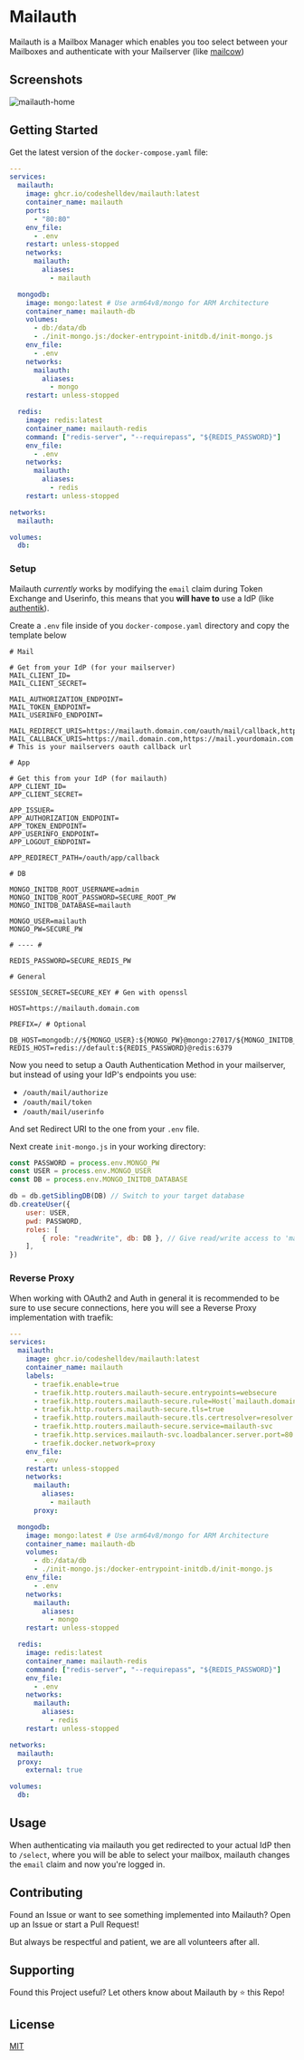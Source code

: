 # Mailauth

Mailauth is a Mailbox Manager which enables you too select between your Mailboxes and authenticate with your Mailserver (like [mailcow](https://github.com/mailcow/mailcow-dockerized))

## Screenshots

![mailauth-home](https://github.com/user-attachments/assets/934fb3a3-3160-4fcb-a30e-10b62a804411)

## Getting Started

Get the latest version of the `docker-compose.yaml` file:

```yaml
---
services:
  mailauth:
    image: ghcr.io/codeshelldev/mailauth:latest
    container_name: mailauth
    ports:
      - "80:80"
    env_file:
      - .env
    restart: unless-stopped
    networks:
      mailauth:
        aliases:
          - mailauth

  mongodb:
    image: mongo:latest # Use arm64v8/mongo for ARM Architecture
    container_name: mailauth-db
    volumes:
      - db:/data/db
      - ./init-mongo.js:/docker-entrypoint-initdb.d/init-mongo.js
    env_file:
      - .env
    networks:
      mailauth:
        aliases:
          - mongo
    restart: unless-stopped

  redis:
    image: redis:latest
    container_name: mailauth-redis
    command: ["redis-server", "--requirepass", "${REDIS_PASSWORD}"]
    env_file:
      - .env
    networks:
      mailauth:
        aliases:
          - redis
    restart: unless-stopped

networks:
  mailauth:

volumes:
  db:
```

### Setup

Mailauth _currently_ works by modifying the `email` claim during Token Exchange and Userinfo,
this means that you **will have to** use a IdP (like [authentik](https://goauthentik.io)).

Create a `.env` file inside of you `docker-compose.yaml` directory and copy the template below

```dotenv
# Mail

# Get from your IdP (for your mailserver)
MAIL_CLIENT_ID=
MAIL_CLIENT_SECRET=

MAIL_AUTHORIZATION_ENDPOINT=
MAIL_TOKEN_ENDPOINT=
MAIL_USERINFO_ENDPOINT=

MAIL_REDIRECT_URIS=https://mailauth.domain.com/oauth/mail/callback,https://mailauth.yourdomain.com/oauth/mail/callback
MAIL_CALLBACK_URIS=https://mail.domain.com,https://mail.yourdomain.com # This is your mailservers oauth callback url

# App

# Get this from your IdP (for mailauth)
APP_CLIENT_ID= 
APP_CLIENT_SECRET=

APP_ISSUER=
APP_AUTHORIZATION_ENDPOINT=
APP_TOKEN_ENDPOINT=
APP_USERINFO_ENDPOINT=
APP_LOGOUT_ENDPOINT=

APP_REDIRECT_PATH=/oauth/app/callback

# DB

MONGO_INITDB_ROOT_USERNAME=admin
MONGO_INITDB_ROOT_PASSWORD=SECURE_ROOT_PW
MONGO_INITDB_DATABASE=mailauth

MONGO_USER=mailauth
MONGO_PW=SECURE_PW

# ---- #

REDIS_PASSWORD=SECURE_REDIS_PW

# General

SESSION_SECRET=SECURE_KEY # Gen with openssl

HOST=https://mailauth.domain.com

PREFIX=/ # Optional

DB_HOST=mongodb://${MONGO_USER}:${MONGO_PW}@mongo:27017/${MONGO_INITDB_DATABASE}
REDIS_HOST=redis://default:${REDIS_PASSWORD}@redis:6379
```

Now you need to setup a Oauth Authentication Method in your mailserver,
but instead of using your IdP's endpoints you use:

* `/oauth/mail/authorize`
* `/oauth/mail/token`
* `/oauth/mail/userinfo`

And set Redirect URI to the one from your `.env` file.

Next create `init-mongo.js` in your working directory:

```js
const PASSWORD = process.env.MONGO_PW
const USER = process.env.MONGO_USER
const DB = process.env.MONGO_INITDB_DATABASE

db = db.getSiblingDB(DB) // Switch to your target database
db.createUser({
	user: USER,
	pwd: PASSWORD,
	roles: [
		{ role: "readWrite", db: DB }, // Give read/write access to 'mailauth'
	],
})
```

### Reverse Proxy

When working with OAuth2 and Auth in general it is recommended to be sure to use secure connections,
here you will see a Reverse Proxy implementation with traefik:

```yaml
---
services:
  mailauth:
    image: ghcr.io/codeshelldev/mailauth:latest
    container_name: mailauth
    labels:
      - traefik.enable=true
      - traefik.http.routers.mailauth-secure.entrypoints=websecure
      - traefik.http.routers.mailauth-secure.rule=Host(`mailauth.domain.com`)
      - traefik.http.routers.mailauth-secure.tls=true
      - traefik.http.routers.mailauth-secure.tls.certresolver=resolver
      - traefik.http.routers.mailauth-secure.service=mailauth-svc
      - traefik.http.services.mailauth-svc.loadbalancer.server.port=80
      - traefik.docker.network=proxy
    env_file:
      - .env
    restart: unless-stopped
    networks:
      mailauth:
        aliases:
          - mailauth
      proxy:

  mongodb:
    image: mongo:latest # Use arm64v8/mongo for ARM Architecture
    container_name: mailauth-db
    volumes:
      - db:/data/db
      - ./init-mongo.js:/docker-entrypoint-initdb.d/init-mongo.js
    env_file:
      - .env
    networks:
      mailauth:
        aliases:
          - mongo
    restart: unless-stopped

  redis:
    image: redis:latest
    container_name: mailauth-redis
    command: ["redis-server", "--requirepass", "${REDIS_PASSWORD}"]
    env_file:
      - .env
    networks:
      mailauth:
        aliases:
          - redis
    restart: unless-stopped

networks:
  mailauth:
  proxy:
    external: true

volumes:
  db:
```

## Usage

When authenticating via mailauth you get redirected to your actual IdP then to `/select`,
where you will be able to select your mailbox, mailauth changes the `email` claim and now you're logged in.

## Contributing

Found an Issue or want to see something implemented into Mailauth?
Open up an Issue or start a Pull Request!

But always be respectful and patient, we are all volunteers after all.

## Supporting

Found this Project useful? Let others know about Mailauth by ⭐️ this Repo!

## License

[MIT](https://choosealicense.com/licenses/mit/)
